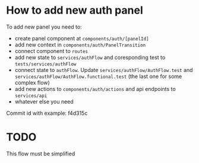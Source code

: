 # How to add new auth panel

To add new panel you need to:

* create panel component at `components/auth/[panelId]`
* add new context in `components/auth/PanelTransition`
* connect component to `routes`
* add new state to `services/authFlow` and coresponding test to `tests/services/authFlow`
* connect state to `authFlow`. Update `services/authFlow/AuthFlow.test` and `services/authFlow/AuthFlow.functional.test` (the last one for some complex flow)
* add new actions to `components/auth/actions` and api endpoints to `services/api`
* whatever else you need

Commit id with example: f4d315c

# TODO

This flow must be simplified

